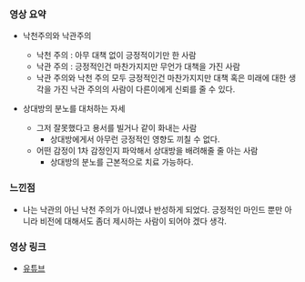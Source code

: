 ### 영상 요약
- 낙천주의와 낙관주의
    - 낙천 주의 : 아무 대책 없이 긍정적이기만 한 사람 
    - 낙관 주의 : 긍정적인건 마찬가지지만 무언가 대책을 가진 사람
    - 낙관 주의와 낙천 주의 모두 긍정적인건 마찬가지지만 대책 혹은 미래에 대한 생각을 가진 낙관 주의의 사람이 다른이에게 신뢰를 줄 수 있다.

- 상대방의 분노를 대처하는 자세 
    - 그저 잘못했다고 용서를 빌거나 같이 화내는 사람
        - 상대방에게서 아무런 긍정적인 영향도 끼칠 수 없다.
    - 어떤 감정이 1차 감정인지 파악해서 상대방을 배려해줄 줄 아는 사람
        - 상대방의 분노를 근본적으로 치료 가능하다.

### 느낀점
- 나는 낙관의 아닌 낙천 주의가 아니였나 반성하게 되었다. 긍정적인 마인드 뿐만 아니라 비전에 대해서도 좀더 제시하는 사람이 되어야 겠다 생각.

### 영상 링크
- [유튜브](https://www.youtube.com/watch?v=IWsZ_O93h2k)